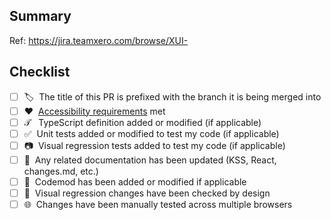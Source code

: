 ## Summary

Ref: https://jira.teamxero.com/browse/XUI-

## Checklist

- [ ] 🏷️ &nbsp;The title of this PR is prefixed with the branch it is being merged into
- [ ] ❤️ &nbsp;[Accessibility requirements](https://xui.xero.com/breaking-changes/section-getting-started-accessibility-development.html) met
- [ ] 𝒯 &nbsp;&nbsp;TypeScript definition added or modified (if applicable)
- [ ] ✅ &nbsp;Unit tests added or modified to test my code (if applicable)
- [ ] 📷 &nbsp;Visual regression tests added to test my code (if applicable)
- [ ] 📄 &nbsp;Any related documentation has been updated (KSS, React, changes.md, etc.)
- [ ] 🤖 &nbsp;Codemod has been added or modified if applicable
- [ ] 💅 &nbsp;Visual regression changes have been checked by design
- [ ] 🌐 &nbsp;Changes have been manually tested across multiple browsers
